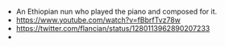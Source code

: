 - An Ethiopian nun who played the piano and composed for it.
- https://www.youtube.com/watch?v=fBbrfTvz78w
- https://twitter.com/flancian/status/1280113962890207233
- 
